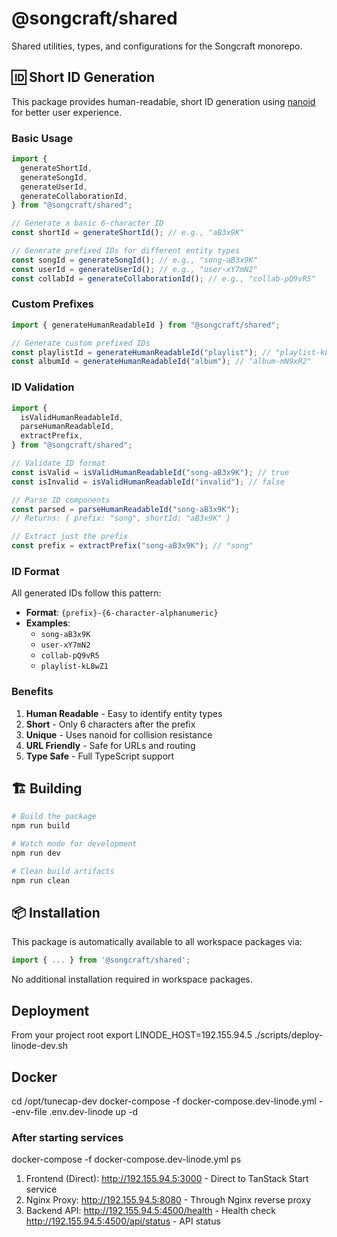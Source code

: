 # @songcraft/shared

Shared utilities, types, and configurations for the Songcraft monorepo.

## 🆔 Short ID Generation

This package provides human-readable, short ID generation using [nanoid](https://github.com/ai/nanoid) for better user experience.

### Basic Usage

```typescript
import {
  generateShortId,
  generateSongId,
  generateUserId,
  generateCollaborationId,
} from "@songcraft/shared";

// Generate a basic 6-character ID
const shortId = generateShortId(); // e.g., "aB3x9K"

// Generate prefixed IDs for different entity types
const songId = generateSongId(); // e.g., "song-aB3x9K"
const userId = generateUserId(); // e.g., "user-xY7mN2"
const collabId = generateCollaborationId(); // e.g., "collab-pQ9vR5"
```

### Custom Prefixes

```typescript
import { generateHumanReadableId } from "@songcraft/shared";

// Generate custom prefixed IDs
const playlistId = generateHumanReadableId("playlist"); // "playlist-kL8wZ1"
const albumId = generateHumanReadableId("album"); // "album-mN9xR2"
```

### ID Validation

```typescript
import {
  isValidHumanReadableId,
  parseHumanReadableId,
  extractPrefix,
} from "@songcraft/shared";

// Validate ID format
const isValid = isValidHumanReadableId("song-aB3x9K"); // true
const isInvalid = isValidHumanReadableId("invalid"); // false

// Parse ID components
const parsed = parseHumanReadableId("song-aB3x9K");
// Returns: { prefix: "song", shortId: "aB3x9K" }

// Extract just the prefix
const prefix = extractPrefix("song-aB3x9K"); // "song"
```

### ID Format

All generated IDs follow this pattern:

- **Format**: `{prefix}-{6-character-alphanumeric}`
- **Examples**:
  - `song-aB3x9K`
  - `user-xY7mN2`
  - `collab-pQ9vR5`
  - `playlist-kL8wZ1`

### Benefits

1. **Human Readable** - Easy to identify entity types
2. **Short** - Only 6 characters after the prefix
3. **Unique** - Uses nanoid for collision resistance
4. **URL Friendly** - Safe for URLs and routing
5. **Type Safe** - Full TypeScript support

## 🏗️ Building

```bash
# Build the package
npm run build

# Watch mode for development
npm run dev

# Clean build artifacts
npm run clean
```

## 📦 Installation

This package is automatically available to all workspace packages via:

```typescript
import { ... } from '@songcraft/shared';
```

No additional installation required in workspace packages.

## Deployment

From your project root
export LINODE_HOST=192.155.94.5
./scripts/deploy-linode-dev.sh

## Docker

cd /opt/tunecap-dev
docker-compose -f docker-compose.dev-linode.yml --env-file .env.dev-linode up -d

### After starting services

docker-compose -f docker-compose.dev-linode.yml ps

1. Frontend (Direct):
   http://192.155.94.5:3000 - Direct to TanStack Start service
2. Nginx Proxy:
   http://192.155.94.5:8080 - Through Nginx reverse proxy
3. Backend API:
   http://192.155.94.5:4500/health - Health check
   http://192.155.94.5:4500/api/status - API status
